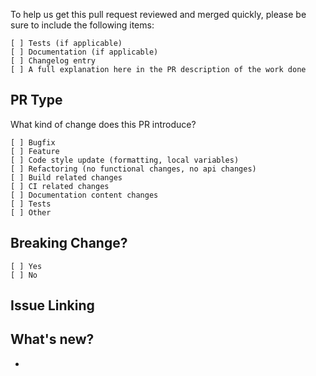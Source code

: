 To help us get this pull request reviewed and merged quickly, please be sure to include the following items:
```
[ ] Tests (if applicable)
[ ] Documentation (if applicable)
[ ] Changelog entry
[ ] A full explanation here in the PR description of the work done
```
## PR Type
What kind of change does this PR introduce?
```
[ ] Bugfix
[ ] Feature
[ ] Code style update (formatting, local variables)
[ ] Refactoring (no functional changes, no api changes)
[ ] Build related changes
[ ] CI related changes
[ ] Documentation content changes
[ ] Tests
[ ] Other
```
## Breaking Change?
```
[ ] Yes
[ ] No
```

## Issue Linking
<!--
    KEYWORD #ISSUE-NUMBER
    [closes|fixes|resolves] #
-->

## What's new?
-
